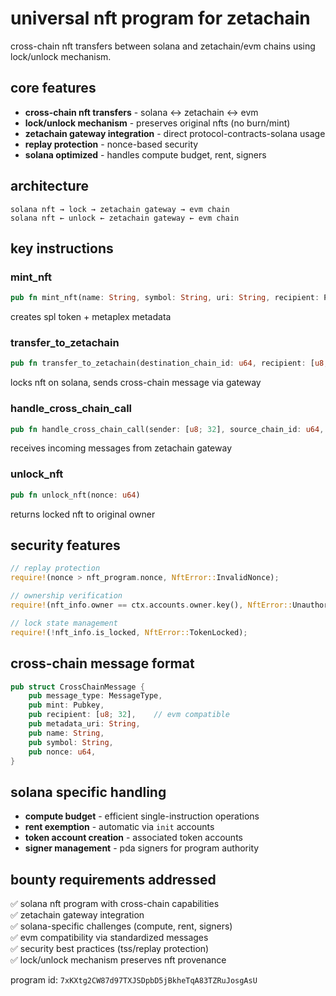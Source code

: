 # universal nft program for zetachain

cross-chain nft transfers between solana and zetachain/evm chains using lock/unlock mechanism.

## core features

- **cross-chain nft transfers** - solana ↔ zetachain ↔ evm
- **lock/unlock mechanism** - preserves original nfts (no burn/mint)
- **zetachain gateway integration** - direct protocol-contracts-solana usage
- **replay protection** - nonce-based security
- **solana optimized** - handles compute budget, rent, signers

## architecture

```
solana nft → lock → zetachain gateway → evm chain
solana nft ← unlock ← zetachain gateway ← evm chain
```

## key instructions

### mint_nft
```rust
pub fn mint_nft(name: String, symbol: String, uri: String, recipient: Pubkey)
```
creates spl token + metaplex metadata

### transfer_to_zetachain  
```rust
pub fn transfer_to_zetachain(destination_chain_id: u64, recipient: [u8; 32], nonce: u64)
```
locks nft on solana, sends cross-chain message via gateway

### handle_cross_chain_call
```rust  
pub fn handle_cross_chain_call(sender: [u8; 32], source_chain_id: u64, message: Vec<u8>, nonce: u64)
```
receives incoming messages from zetachain gateway

### unlock_nft
```rust
pub fn unlock_nft(nonce: u64) 
```
returns locked nft to original owner

## security features

```rust
// replay protection
require!(nonce > nft_program.nonce, NftError::InvalidNonce);

// ownership verification  
require!(nft_info.owner == ctx.accounts.owner.key(), NftError::Unauthorized);

// lock state management
require!(!nft_info.is_locked, NftError::TokenLocked);
```

## cross-chain message format

```rust
pub struct CrossChainMessage {
    pub message_type: MessageType,
    pub mint: Pubkey,
    pub recipient: [u8; 32],    // evm compatible
    pub metadata_uri: String,
    pub name: String, 
    pub symbol: String,
    pub nonce: u64,
}
```

## solana specific handling

- **compute budget** - efficient single-instruction operations
- **rent exemption** - automatic via `init` accounts  
- **token account creation** - associated token accounts
- **signer management** - pda signers for program authority

## bounty requirements addressed

✅ solana nft program with cross-chain capabilities  
✅ zetachain gateway integration  
✅ solana-specific challenges (compute, rent, signers)  
✅ evm compatibility via standardized messages  
✅ security best practices (tss/replay protection)  
✅ lock/unlock mechanism preserves nft provenance

program id: `7xKXtg2CW87d97TXJSDpbD5jBkheTqA83TZRuJosgAsU`